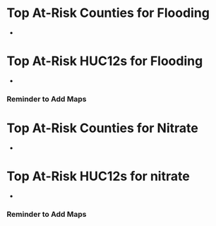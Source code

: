 # Top At-Risk Counties for Flooding
  -

# Top At-Risk HUC12s for Flooding
  -

### Reminder to Add Maps

# Top At-Risk Counties for Nitrate
  -  

# Top At-Risk HUC12s for nitrate
  -


### Reminder to Add Maps
